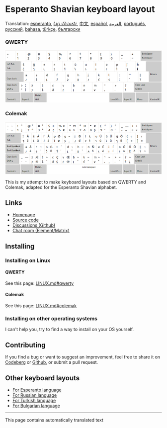 # Esperanto Shavian keyboard layout

Translation: [esperanto](README.eo.md), [𐑖𐑨𐑝𐑨 𐑧𐑕𐑐𐑧𐑮𐑨𐑵𐑑𐑩](README.eo_shaw.md), [中文](README.zh-CN.md), [español](README.es.md), [العربية](README.ar.md), [português](README.pt.md), [русский](README.ru.md), [bahasa](README.id.md), [türkçe](README.tr.md), [български](README.bg.md)

### QWERTY

![Preview the Esperanto Shavian QWERTY](./media/preview_qwerty.png)

### Colemak

![Preview the Esperanto Shavian Colemak](./media/preview_colemak.png)

This is my attempt to make keyboard layouts based on QWERTY and Colemak, adapted for the Esperanto Shavian alphabet.

## Links

* [Homepage](https://salif.github.io/shaw-eo/)
* [Source code](https://codeberg.org/salif/shaw-eo)
* [Discussions (Github)](https://github.com/salif/shaw-eo/discussions)
* [Chat room (Element/Matrix)](https://matrix.to/#/#salif-colemak:mozilla.org)

## Installing

### Installing on Linux

#### QWERTY

See this page: [LINUX.md#qwerty](./LINUX.md#qwerty)

#### Colemak

See this page: [LINUX.md#colemak](./LINUX.md#colemak)

### Installing on other operating systems

I can't help you, try to find a way to install on your OS yourself.

## Contributing

If you find a bug or want to suggest an improvement, feel free to share it on [Codeberg] or [Github], or submit a pull request.

[Github]: https://github.com/salif/shaw-eo/discussions
[Codeberg]: https://codeberg.org/salif/shaw-eo/issues

## Other keyboard layouts

* [For Esperanto language](https://salif.github.io/colemak-eo/)
* [For Russian language](https://salif.github.io/colemak-ru/)
* [For Turkish language](https://salif.github.io/colemak-tr/)
* [For Bulgarian language](https://salif.github.io/colemak-bg/)

---

This page contains automatically translated text
